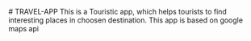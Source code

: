 
 #   T R A V E L - A P P 
 
This is a Touristic app, which helps tourists to find interesting places in choosen destination. This app is based on google maps api
